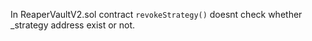In ReaperVaultV2.sol contract `revokeStrategy()` doesnt check whether _strategy address exist or not.